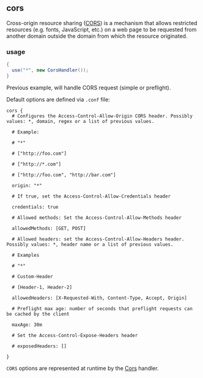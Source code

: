 ## cors

Cross-origin resource sharing ([CORS](https://developer.mozilla.org/en-US/docs/Web/HTTP/Access_control_CORS)) is a mechanism that allows restricted resources
(e.g. fonts, JavaScript, etc.) on a web page to be requested from another domain outside the domain from which the resource originated.

### usage

```java
{
  use("*", new CorsHandler());
}
```

Previous example, will handle CORS request (simple or preflight).

Default options are defined via ```.conf``` file:

```properties
cors {
  # Configures the Access-Control-Allow-Origin CORS header. Possibly values: *, domain, regex or a list of previous values.

  # Example:

  # "*"

  # ["http://foo.com"]

  # ["http://*.com"]

  # ["http://foo.com", "http://bar.com"]

  origin: "*"

  # If true, set the Access-Control-Allow-Credentials header

  credentials: true

  # Allowed methods: Set the Access-Control-Allow-Methods header

  allowedMethods: [GET, POST]

  # Allowed headers: set the Access-Control-Allow-Headers header. Possibly values: *, header name or a list of previous values.

  # Examples

  # "*"

  # Custom-Header

  # [Header-1, Header-2]

  allowedHeaders: [X-Requested-With, Content-Type, Accept, Origin]

  # Preflight max age: number of seconds that preflight requests can be cached by the client

  maxAge: 30m

  # Set the Access-Control-Expose-Headers header

  # exposedHeaders: []

}
```

```CORS``` options are represented at runtime by the [Cors]({{defdocs}}/handlers/Cors.html) handler.

